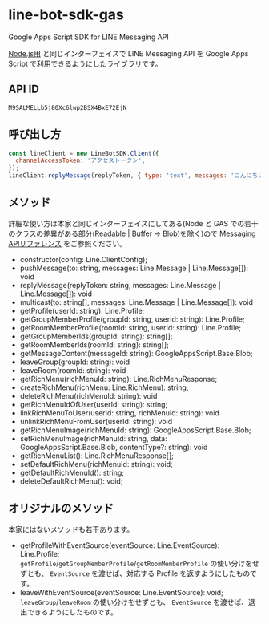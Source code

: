 # line-bot-sdk-gas

Google Apps Script SDK for LINE Messaging API

[Node.js用](https://github.com/line/line-bot-sdk-nodejs) と同じインターフェイスで LINE Messaging API を Google Apps Script で利用できるようにしたライブラリです。

## API ID

`M9SALMELLb5j80Xc6lwp2BSX4BxE72EjN`

## 呼び出し方

```js
const lineClient = new LineBotSDK.Client({
  channelAccessToken: 'アクセストークン',
});
lineClient.replyMessage(replyToken, { type: 'text', messages: 'こんにちは' });
```

## メソッド

詳細な使い方は本家と同じインターフェイスにしてある(Node と GAS での若干のクラスの差異がある部分(Readable | Buffer -> Blob)を除く)ので [Messaging APIリファレンス](https://developers.line.me/ja/reference/messaging-api/) をご参照ください。

- constructor(config: Line.ClientConfig);
- pushMessage(to: string, messages: Line.Message | Line.Message[]): void
- replyMessage(replyToken: string, messages: Line.Message | Line.Message[]): void
- multicast(to: string[], messages: Line.Message | Line.Message[]): void
- getProfile(userId: string): Line.Profile;
- getGroupMemberProfile(groupId: string, userId: string): Line.Profile;
- getRoomMemberProfile(roomId: string, userId: string): Line.Profile;
- getGroupMemberIds(groupId: string): string[];
- getRoomMemberIds(roomId: string): string[];
- getMessageContent(messageId: string): GoogleAppsScript.Base.Blob;
- leaveGroup(groupId: string): void
- leaveRoom(roomId: string): void
- getRichMenu(richMenuId: string): Line.RichMenuResponse;
- createRichMenu(richMenu: Line.RichMenu): string;
- deleteRichMenu(richMenuId: string): void
- getRichMenuIdOfUser(userId: string): string;
- linkRichMenuToUser(userId: string, richMenuId: string): void
- unlinkRichMenuFromUser(userId: string): void
- getRichMenuImage(richMenuId: string): GoogleAppsScript.Base.Blob;
- setRichMenuImage(richMenuId: string, data: GoogleAppsScript.Base.Blob, contentType?: string): void
- getRichMenuList(): Line.RichMenuResponse[];
- setDefaultRichMenu(richMenuId: string): void;
- getDefaultRichMenuId(): string;
- deleteDefaultRichMenu(): void;

## オリジナルのメソッド

本家にはないメソッドも若干あります。

- getProfileWithEventSource(eventSource: Line.EventSource): Line.Profile;  
`getProfile`/`getGroupMemberProfile`/`getRoomMemberProfile` の使い分けをせずとも、 `EventSource` を渡せば、対応する Profile を返すようにしたものです。
- leaveWithEventSource(eventSource: Line.EventSource): void;  
`leaveGroup`/`leaveRoom` の使い分けをせずとも、 `EventSource` を渡せば、退出できるようにしたものです。
